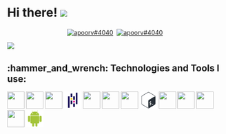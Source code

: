 # Hi there!  <img src="https://github.com/TheDudeThatCode/TheDudeThatCode/blob/master/Assets/Hi.gif" width="29px">

<p align='center'>
      <a href="https://t.me/Manu_Strong10" target="blank"><img align="center" src="https://cdn.jsdelivr.net/npm/simple-icons@3.0.1/icons/telegram.svg" alt="apoorv#4040" height="40" width="30" /></a>&nbsp;
       <a href="http://discord.com/users/msnu#2164" target="blank"><img align="center" src="https://cdn.jsdelivr.net/npm/simple-icons@3.0.1/icons/discord.svg" alt="apoorv#4040" height="40" width="30" /></a>&nbsp;
  
</p>

![](https://media2.giphy.com/media/MdA16VIoXKKxNE8Stk/giphy.gif?cid=ecf05e47jl0yqkmtue606fx0l8hu9i0ozwe6cc4oy360wbs3&rid=giphy.gif&ct=g)

<!-- vectores images  -->

<h2 align="left">:hammer_and_wrench: Technologies and Tools I use:</h2>
<p align="left">
      <img src='https://www.vectorlogo.zone/logos/neovimio/neovimio-icon.svg' width="40" height="40">
      <img src='https://www.vectorlogo.zone/logos/git-scm/git-scm-icon.svg' width="40" height="40">
      <img src='https://www.vectorlogo.zone/logos/r-project/r-project-icon.svg' width="40" height="40">
      <img src='https://github.com/devicons/devicon/blob/master/icons/pandas/pandas-original.svg' width="40" height="40">
      <img src='https://www.vectorlogo.zone/logos/ruby-lang/ruby-lang-icon.svg' width="40" height="40">
      <img src='https://www.vectorlogo.zone/logos/python/python-icon.svg' width="40" height="40">
      <img src='https://www.vectorlogo.zone/logos/java/java-icon.svg' width="40" height="40">
      <img src='https://github.com/devicons/devicon/blob/master/icons/bash/bash-plain.svg' width="40" height="40">
      <img src='https://cdn3.iconfinder.com/data/icons/pleasant/MS-DOS-Batch-File.png' width="40" height="40">
      <img src='https://www.vectorlogo.zone/logos/lua/lua-icon.svg' width="40" height="40">
      <img src='https://www.vectorlogo.zone/logos/vim/vim-ar21.svg' width="40" height="40">
      <img src='https://www.vectorlogo.zone/logos/linux/linux-icon.svg' width="40" height="40">
      <img src='https://github.com/devicons/devicon/blob/master/icons/android/android-original.svg' width="40" height="40"> </a>
</p>















<!-- 

 
 
 
```
                             \\\\\\\
                            \\\\\\\\\\\\
                          \\\\\\\\\\\\\\\
  -----------,-|           |C>   // )\\\\|
           ,','|          /    || ,'/////|
---------,','  |         (,    ||   /////
         ||    |          \\  ||||//''''|
         ||    |           |||||||     _|
         ||    |______      `````\____/ \
         ||    |     ,|         _/_____/ \
         ||  ,'    ,' |        /          |
         ||,'    ,'   |       |         \  |
_________|/    ,'     |      /           | |
_____________,'      ,',_____|      |    | |
             |     ,','      |      |    | |
             |   ,','    ____|_____/    /  |
             | ,','  __/ |             /   |
_____________|','   ///_/-------------/   |
              |===========,'
```
-->

  


<!--
**ManuStrong98/ManuStrong98** is a ✨ _special_ ✨ repository because its `README.md` (this file) appears on your GitHub profile.

Here are some ideas to get you started:

- 🔭 I’m currently working on ...
- 🌱 I’m currently learning ...
- 👯 I’m looking to collaborate on ...
- 🤔 I’m looking for help with ...
- 💬 Ask me about ...
- 📫 How to reach me: ...
- 😄 Pronouns: ...
- ⚡ Fun fact: ...
-->
